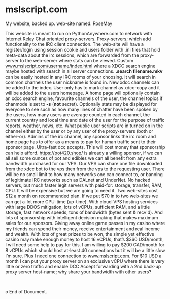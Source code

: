 mslscript.com
=============

My website, backed up. web-site named: RoseMay

This website is meant to run on PythonAnywhere.com to network with Internet
Relay Chat oriented proxy-servers. Proxy-servers; which add functionality to the
IRC client connection. The web-site will have a register/login using session
cookie and users folder with .ini files that hold meta-data about the irc
sessions, which are forwarded from the proxy-server to the web-server where
stats can be viewed. Custom www.mslscript.com/username/index.html where a XDCC
search engine maybe hosted with search in all server connections. **.search
filename.mkv** can be easily hosted in any IRC rooms of your choosing. It will
search in common channels the user nickname is found in. New xdcc channels can
be added to the index. User only has to mark channel as xdcc-copy and it will be
added to the users homepage. A home page will optionally contain an xdcc search
engine, favourite channels of the user, the channel topics if chanmode is set to
**-s** (**not** secret). Optionally stats may be displayed for everyone to see
such as how many lines of chatter have been spoken by the users, how many users
are average counted in each channel, the current country and local time and date
of the user for the purpose of traffic reports, weather, news, etc. What public
user scripts are in turned on in the channel either by the user or by any user
of the proxy-servers (both or either-or). Admins of the irc channel, any sponsor
links the irc room and home page has to offer as a means to pay for human
traffic sent to their sponsor page. Ultra-fast dcc accepts. This will cost money
that sponsorship can help afford. https://pot420.shop/ is already a willing
sponsor, if we can all sell some ounces of pot and edibles we can all benefit
from any extra bandwidth purchased for our VPS. Our VPS can share one file
downloaded from the xdcc bot to the vps then from the vps to the requesting
user. There will be no small limit to how many networks one can connect to, or
banning of legitimate IRC networks such as DALnet and UnderNet. No hacked
servers, but much faster legit servers with paid-for: storage, transfer, RAM,
CPU. It will be expensive but we are going to need it. Two web-sites cost \$12 a
month on recommended plan. If we put \$70 in to two web-sites we can get a-lot
more CPU-time (up-time).  With cloud-VPS hosting services with large DDOS
mitigation, lots of vCPUs, sufficient RAM, and a little storage, fast network
speeds, tons of bandwidth (bytes sent & recv'd). And lots of sponsorship with
intelligent decision making that makes maximum sales for our sponsors. Giving
away online game passes in my casino where my friends can spend their money,
receive entertainment and real income and wealth. With lots of great prizes to
be won, the simple yet effective casino may make enough money to host 16 vCPUs,
that’s \$360 USD/month, I will need some help to pay for this. I am willing to
pay \$200 CAD/month for 8 vCPUs which should host at-least 40 connections but it
will be a little slow I’m sure. Plus I need one connection to www.mslscript.com.
For \$10 USD a month I can put your proxy server on an exclusive vCPU where
there is very little or zero traffic and enable DCC Accept forwarding with a 2nd
back-up proxy server host-name; why share your bandwidth with other users?

 

o End of Document.
